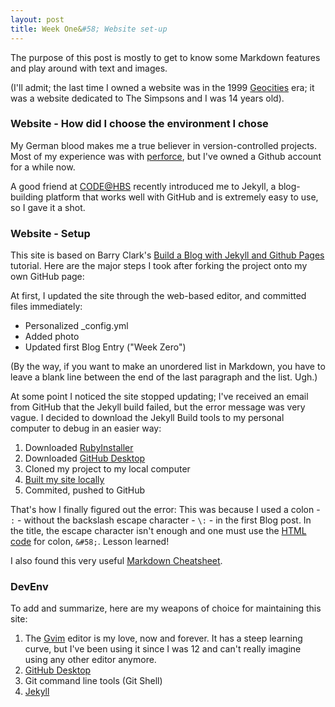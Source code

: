 ```yaml
---
layout: post
title: Week One&#58; Website set-up
---
```


The purpose of this post is mostly to get to know some Markdown features and play around with text and images.

(I'll admit; the last time I owned a website was in the 1999 [Geocities](https://en.wikipedia.org/wiki/Yahoo!_GeoCities) era; it was a website dedicated to The Simpsons and I was 14 years old).

### Website - How did I choose the environment I chose

My German blood makes me a true believer in version-controlled projects. Most of my experience was with [perforce](https://www.perforce.com/), but I've owned a Github account for a while now.

A good friend at [CODE@HBS](http://www.codehbsclub.com/) recently introduced me to Jekyll, a blog-building platform that works well with GitHub and is extremely easy to use, so I gave it a shot.

### Website - Setup

This site is based on Barry Clark's [Build a Blog with Jekyll and Github Pages](https://www.smashingmagazine.com/2014/08/build-blog-jekyll-github-pages/) tutorial. Here are the major steps I took after forking the project onto my own GitHub page:

At first, I updated the site through the web-based editor, and committed files immediately:

+ Personalized _config.yml
+ Added photo
+ Updated first Blog Entry \("Week Zero"\)

(By the way, if you want to make an unordered list in Markdown, you have to leave a blank line between the end of the last paragraph and the list. Ugh.)

At some point I noticed the site stopped updating; I've received an email from GitHub that the Jekyll build failed, but the error message was very vague. I decided to download the Jekyll Build tools to my personal computer to debug in an easier way\:

1. Downloaded [RubyInstaller](http://rubyinstaller.org/downloads/)
2. Downloaded [GitHub Desktop](https://desktop.github.com/)
3. Cloned my project to my local computer
4. [Built my site locally](https://help.github.com/articles/setting-up-your-github-pages-site-locally-with-jekyll/#step-4-build-your-local-jekyll-site)
5. Commited, pushed to GitHub

That's how I finally figured out the error:
This was because I used a colon - `:` - without the backslash escape character - `\:` - in the first Blog post. In the title, the escape character isn't enough and one must use the [HTML code](http://www.ascii.cl/htmlcodes.htm) for colon, `&#58;`. Lesson learned!

I also found this very useful [Markdown Cheatsheet](https://github.com/adam-p/markdown-here/wiki/Markdown-Cheatsheet).

### DevEnv
To add and summarize, here are my weapons of choice for maintaining this site\:

1. The [Gvim](http://www.vim.org/download.php#) editor is my love, now and forever. It has a steep learning curve, but I've been using it since I was 12 and can't really imagine using any other editor anymore.
2. [GitHub Desktop](https://desktop.github.com/)
3. Git command line tools (Git Shell)
4. [Jekyll](https://jekyllrb.com/)